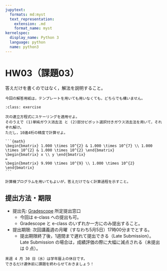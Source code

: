 ```yaml
---
jupytext:
  formats: md:myst
  text_representation:
    extension: .md
    format_name: myst
kernelspec:
  display_name: Python 3
  language: python
  name: python3
---
```


# HW03（課題03）

答えだけを書くのではなく，解法を説明すること。

```{warning}
今回の解答用紙は，テンプレートを用いても用いなくても，どちらでも構いません。
```

````{admonition} 問1
:class: exercise

次の連立方程式にスケーリングを適用せよ。
そのうえで (1)単純ガウス消去法 と (2)部分ピボット選択付きガウス消去法を用いて，それぞれ解け。
ただし，10進4桁の精度で計算せよ。

```{math}
\begin{bmatrix} 1.000 \times 10^{2} & 1.000 \times 10^{7} \\ 1.000 \times 10^{2} & 1.000 \times 10^{2} \end{bmatrix}
\begin{bmatrix} x \\ y \end{bmatrix}
=
\begin{bmatrix} 9.990 \times 10^{9} \\ 1.000 \times 10^{2} \end{bmatrix}
```

計算機プログラムを用いてもよいが，答えだけでなく計算過程を示すこと。

````

## 提出方法・期限

- 提出先: [Gradescope](https://www.gradescope.com/) 所定提出窓口
  - 今回は e-class への提出も可。
  - Gradescope と e-class のいずれか一方にのみ提出すること。
- 提出期限: 次回講義週の月曜（すなわち5月5日）17時00分までとする。
  - 提出期限終了後，1週間まで遅れて提出できる（Late Submission）。Late Submission の場合は，成績評価の際に大幅に減点される（未提出は 0 点）。

```{warning}
来週 4 月 30 日（水）は学年暦上の休日です。
できるだけ連休前に課題を終わらせておきましょう！
```
